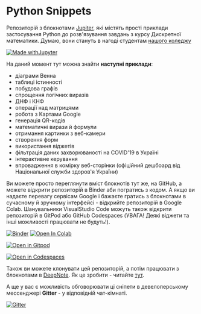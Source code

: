 # Python Snippets
Репозиторій з блокнотами [Jupiter](https://jupyter.org/), які містять прості приклади застосування Python до розв'язування завдань з курсу Дискретної математики. Думаю, вони стануть в нагоді студентам [нашого коледжу](http://polytechnic.poltava.ua)

[![Made withJupyter](https://img.shields.io/badge/Made%20with-Jupyter-orange?style=for-the-badge&logo=Jupyter)](https://jupyter.org/try)

На даний момент тут можна знайти **наступні приклади**:
* діаграми Венна
* таблиці істинності
* побудова графів
* спрощення логічних виразів
* ДНФ і КНФ
* операції над матрицями
* робота з Картами Google
* генерація QR-кодів
* математичні вирази й формули
* отримання картинки з веб-камери
* створення форм
* використання віджетів
* фільтрація даних захворюваності на COVID'19 в Україні
* інтерактивне керування
* впровадження в комірку веб-сторінки (офіційний дешбоард від Національної служби здоров'я України)

Ви можете просто переглянути вміст блокнотів тут же, на GitHub, а можете відкрити репозиторій в Binder аби погратись з кодом. А якщо ви надаєте перевагу сервісам Google і бажаєте гратись з блокнотами в сучасному й зручному інтерфейсі - відкрийте репозиторій в Google Colab. Шанувальники VisualStudio Code можуть також відкрити репозиторій в GitPod  або  GitHub Codespaces (УВАГА! Деякі віджети та інші можливості працювати не будуть!).

[![Binder](https://mybinder.org/badge_logo.svg)](https://mybinder.org/v2/gh/liketaurus/PythonSnippets/main)
[![Open In Colab](https://colab.research.google.com/assets/colab-badge.svg)](https://colab.research.google.com/github/liketaurus/PythonSnippets/blob/main)

[![Open in Gitpod](https://gitpod.io/button/open-in-gitpod.svg)](https://gitpod.io/#https://github.com/liketaurus/PythonSnippets)

[![Open in Codespaces](https://img.shields.io/badge/Open%20in-Codespace-red)](https://github.com/codespaces/liketaurus-pythonsnippets-fr2x)

Також ви можете клонувати цей репозиторій, а потім працювати з блокнотами в [DeepNote](https://deepnote.com/). Як це зробити - читайте [тут](https://docs.deepnote.com/integrations/github).

А ще у вас є можливість обговорювати ці сніпети в девелоперському мессенджері **Gitter** - у відповідній чат-кімнаті.

[![Gitter](https://badges.gitter.im/PPC-SE-2020/OOP.svg)](https://gitter.im/PPC-SE-2020/OOP?utm_source=badge&utm_medium=badge&utm_campaign=pr-badge)





